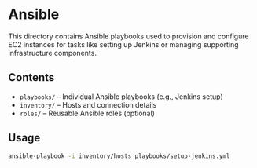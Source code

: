 # Ansible

This directory contains Ansible playbooks used to provision and configure EC2 instances for tasks like setting up Jenkins or managing supporting infrastructure components.

## Contents

- `playbooks/` – Individual Ansible playbooks (e.g., Jenkins setup)
- `inventory/` – Hosts and connection details
- `roles/` – Reusable Ansible roles (optional)

## Usage

```bash
ansible-playbook -i inventory/hosts playbooks/setup-jenkins.yml
```